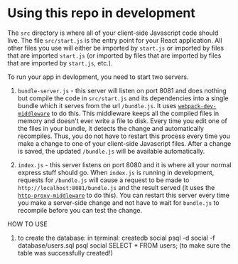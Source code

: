 # Using this repo in development

The `src` directory is where all of your client-side Javascript code should live. The file `src/start.js` is the entry point for your React application. All other files you use will either be imported by `start.js` or imported by files that are imported `start.js` (or imported by files that are imported by files that are imported by `start.js`, etc.).

To run your app in devlopment, you need to start two servers.

1. `bundle-server.js` - this server will listen on port 8081 and does nothing but compile the code in `src/start.js` and its dependencies into a single bundle which it serves from the url `/bundle.js`. It uses [`webpack-dev-middleware`](https://github.com/webpack/webpack-dev-middleware) to do this. This middleware keeps all the compiled files in memory and doesn't ever write a file to disk. Every time you edit one of the files in your bundle, it detects the change and automatically recompiles. Thus, you do not have to restart this process every time you make a change to one of your client-side Javascript files. After a change is saved, the updated `/bundle.js` will be available automatically.

2. `index.js` - this server listens on port 8080 and it is where all your normal express stuff should go. When `index.js` is running in development, requests for `/bundle.js` will cause a request to be made to `http://localhost:8081/bundle.js` and the result served (it uses the [`http-proxy-middleware`](https://github.com/chimurai/http-proxy-middleware) to do this). You can restart this server every time you make a server-side change and not have to wait for `bundle.js` to recompile before you can test the change.

HOW TO USE
1. to create the database:
in terminal:
createdb social
psql -d social -f database/users.sql
psql social
SELECT * FROM users; (to make sure the table was successfully created!)
